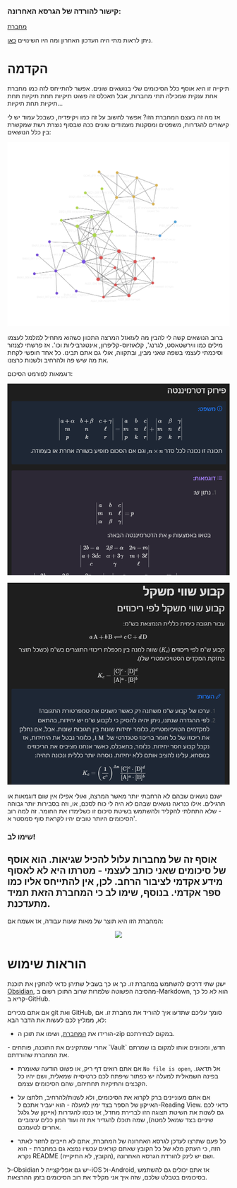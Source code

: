 ### קישור להורדה של הגרסא האחרונה:
[מחברת](https://github.com/NuclearGandhi/Technion_Second_Brain/archive/refs/heads/master.zip)

ניתן לראות מתי היה העדכון האחרון ומה היו השינויים [כאן](https://github.com/NuclearGandhi/technion_second_brain/commits/master).

# הקדמה
תיקייה זו היא אוסף כלל הסיכומים שלי בנושאים שונים. אפשר להתייחס לזה כמו מחברת אחת ענקית שמכילה תתי מחברות, אבל תאכלס זה פשוט תיקיות תחת תיקיות תחת תיקיות תחת תיקיות...

אז מה זה בעצם המחברת הזו? אפשר לחשוב על זה כמו ויקיפדיה, כשבכל עמוד יש לי קישורים להגדרות, משפטים ומסקנות מעמודים שונים ככה שבסוף נוצרת רשת שמקשרת בין כלל הנושאים:
<p align="center"><img width=600 src="README/graph_15_01_2023.png"></p>

ברוב הנושאים קשה לי להבין מה לעזאזל המרצה התכוון כשהוא מתחיל למלמל לעצמו מילים כמו ווירשטאסט, לגרנג', קלאוזיוס-קליפרון, אינטגרביליות וכו'. אז פרשתי לצנזור וסיכמתי לעצמי בשפה שאני מבין, ובתקווה, אולי גם אתם תבינו.
כל אחד חופשי לקחת את מה שיש פה ולהרחיב ולשנות כרצונו.

דוגמאות לפורמט הסיכום:

<p align="center"><img width=600 src="README/example_1.png"></p>
<p align="center"><img width=600 src="README/example_2.png"></p>

ישנם נושאים שבהם לא הרחבתי יותר מאשר המרצה, ואולי אפילו אין שום דוגמאות או תרגילים. אילו כנראה נושאים שבהם לא היה לי כוח לסכם, או, וזה בסבירות יותר גבוהה - שלא התחלתי להקליד ולהשתמש בשיטת סיכום זו כשלימדו את החומר. זה למה רוב הסיכומים היותר טובים יהיו לקראת סוף סמסטר א'.

### שימו לב!
אוסף זה של מחברות עלול להכיל שגיאות. הוא אוסף של סיכומים שאני כותב לעצמי - מטרתו היא לא לאסוף מידע אקדמי לציבור הרחב. לכן, אין להתייחס אליו כמו ספר אקדמי.
בנוסף, שימו לב כי המחברת הזאת תמיד מתעדכנת.
---

המחברת הזו היא תוצר של מאות שעות עבודה, אז אשמח אם:

<p align="center">
<a href="https://r.mtdv.me/QkTxDZCZoi" target="_blank" rel="noopener noreferrer">
<img src="https://www.buymeacoffee.com/assets/img/guidelines/download-assets-sm-1.svg">
</a>
</p>

# הוראות שימוש
ישנן שתי דרכים להשתמש במחברת זו. כך או כך בשביל שתיהן כדאי להתקין את תוכנת [Obsidian](https://obsidian.md/), מהסיבה הפשוטה שלמרות שרוב התוכן רשום ב-Markdown, הוא לא כל כך קריא ב-GitHub.

אם אתם מכירים git ואת GitHub, סומך עליכם שתדעו איך להוריד את מחברת זו. אם לא, ממליץ לכם לעשות את הדבר הבא:

- הורידו את [המחברת](https://github.com/NuclearGandhi/Technion_Second_Brain/archive/refs/heads/master.zip), ושימו את תוכן ה-zip במקום לבחירתכם.

<p direction="auto">
- אחרי שמתקינים את התוכנה, פותחים `Vault` חדש, ומכוונים אותו למקום בו שמרתם את המחברת שהורדתם.

- אם אתם רואים דף ריק, או פשוט הודעה שאומרת `No file is open`, אל תדאגו. בפינה השמאלית למעלה יש כפתור שיפתח לכם כרטיסייה שמאלית, ושם יהיו כל הקבצים והתיקיות תחתיהם, שהם הסיכומים עצמם.

- אם אתם מעוניינים ברק לקרוא את הסיכומים, ולא לשנות/להרחיב, תלחצו על האייקון של הספר בצד ימין למעלה - הוא יעביר אתכם ל-Reading View. כדאי לכם גם לשנות את השיטת תצוגה הזו לברירת מחדל, אז כנסו להגדרות (אייקון של גלגל שיניים בצד שמאל למטה), שמה תוכלו להגדיר את זה ועוד המון כלים עיצוביים אחרים לטעמכם.

- כל פעם שתרצו לעדכן לגרסא האחרונה של המחברת, אתם לא חייבים לחזור לאתר הזה, כי העתק מלא של כל הקובץ שאתם קוראים עכשיו נמצא גם במחברת - הוא נקרא README (הקובץ, לא התיקייה), ושם יש לינק להורדת הגרסא האחרונה.
</p>

ל-Obsidian יש גם אפליקצייה ל-iOS ול-Android, אז אתם יכולים גם להשתמש בסיכומים בטבלט שלכם, שזה איך אני מקליד את רוב הסיכומים בזמן ההרצאות.
